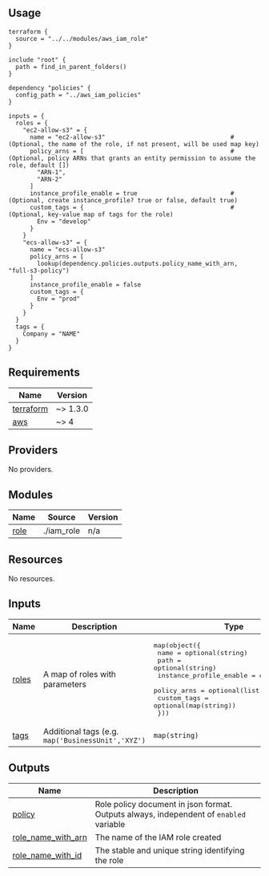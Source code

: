 ## Usage

```hcl
terraform {
  source = "../../modules/aws_iam_role"
}

include "root" {
  path = find_in_parent_folders()
}

dependency "policies" {
  config_path = "../aws_iam_policies"
}

inputs = {
  roles = {
    "ec2-allow-s3" = {
      name = "ec2-allow-s3"                                   # (Optional, the name of the role, if not present, will be used map key)
      policy_arns = [                                         # (Optional, policy ARNs that grants an entity permission to assume the role, default [])
        "ARN-1",
        "ARN-2"
      ]
      instance_profile_enable = true                          # (Optional, create instance_profile? true or false, default true)
      custom_tags = {                                         # (Optional, key-value map of tags for the role)
        Env = "develop"
      }
    }
    "ecs-allow-s3" = {
      name = "ecs-allow-s3"
      policy_arns = [
        lookup(dependency.policies.outputs.policy_name_with_arn, "full-s3-policy")
      ]
      instance_profile_enable = false
      custom_tags = {
        Env = "prod"
      }
    }
  }
  tags = {
    Company = "NAME"
  }
}
```
<!-- BEGIN_TF_DOCS -->
## Requirements

| Name | Version |
|------|---------|
| <a name="requirement_terraform"></a> [terraform](#requirement\_terraform) | ~> 1.3.0 |
| <a name="requirement_aws"></a> [aws](#requirement\_aws) | ~> 4 |

## Providers

No providers.

## Modules

| Name | Source | Version |
|------|--------|---------|
| <a name="module_role"></a> [role](#module\_role) | ./iam_role | n/a |

## Resources

No resources.

## Inputs

| Name | Description | Type | Default | Required |
|------|-------------|------|---------|:--------:|
| <a name="input_roles"></a> [roles](#input\_roles) | A map of roles with parameters | <pre>map(object({<br>    name                    = optional(string)<br>    path                    = optional(string)<br>    instance_profile_enable = optional(bool)<br>    policy_arns             = optional(list(string))<br>    custom_tags             = optional(map(string))<br>  }))</pre> | `{}` | no |
| <a name="input_tags"></a> [tags](#input\_tags) | Additional tags (e.g. `map('BusinessUnit','XYZ')` | `map(string)` | `{}` | no |

## Outputs

| Name | Description |
|------|-------------|
| <a name="output_policy"></a> [policy](#output\_policy) | Role policy document in json format. Outputs always, independent of `enabled` variable |
| <a name="output_role_name_with_arn"></a> [role\_name\_with\_arn](#output\_role\_name\_with\_arn) | The name of the IAM role created |
| <a name="output_role_name_with_id"></a> [role\_name\_with\_id](#output\_role\_name\_with\_id) | The stable and unique string identifying the role |
<!-- END_TF_DOCS -->